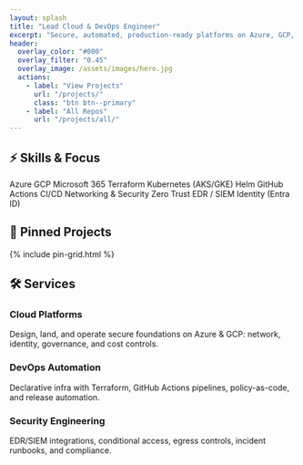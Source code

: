 ```yaml
---
layout: splash
title: "Lead Cloud & DevOps Engineer"
excerpt: "Secure, automated, production-ready platforms on Azure, GCP, and Microsoft 365."
header:
  overlay_color: "#000"
  overlay_filter: "0.45"
  overlay_image: /assets/images/hero.jpg
  actions:
    - label: "View Projects"
      url: "/projects/"
      class: "btn btn--primary"
    - label: "All Repos"
      url: "/projects/all/"
---
```


<div class="section">
<h2>⚡ Skills & Focus</h2>
<div class="skill-badges">
  <span class="tag">Azure</span>
  <span class="tag">GCP</span>
  <span class="tag">Microsoft 365</span>
  <span class="tag">Terraform</span>
  <span class="tag">Kubernetes (AKS/GKE)</span>
  <span class="tag">Helm</span>
  <span class="tag">GitHub Actions</span>
  <span class="tag">CI/CD</span>
  <span class="tag">Networking & Security</span>
  <span class="tag">Zero Trust</span>
  <span class="tag">EDR / SIEM</span>
  <span class="tag">Identity (Entra ID)</span>
</div>
</div>

<div class="section">
<h2>🚀 Pinned Projects</h2>
{% include pin-grid.html %}
</div>

<div class="section">
<h2>🛠 Services</h2>
<div class="grid-3">
  <div class="card"><div class="body"><h3>Cloud Platforms</h3><p>Design, land, and operate secure foundations on Azure & GCP: network, identity, governance, and cost controls.</p></div></div>
  <div class="card"><div class="body"><h3>DevOps Automation</h3><p>Declarative infra with Terraform, GitHub Actions pipelines, policy-as-code, and release automation.</p></div></div>
  <div class="card"><div class="body"><h3>Security Engineering</h3><p>EDR/SIEM integrations, conditional access, egress controls, incident runbooks, and compliance.</p></div></div>
</div>
</div>

